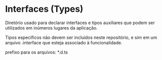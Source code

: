 # Interfaces (Types)

Diretório usado para declarar interfaces e tipos auxiliares que podem
ser utilizados em inúmeros lugares da aplicação.

Tipos específicos não devem ser incluídos neste repositório, e sim em
um arquivo .interface que esteja associado à funcionalidade.

prefixo para os arquivos: *.d.ts
